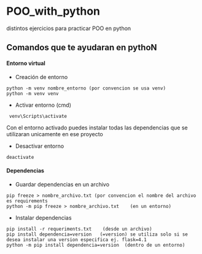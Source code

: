 # POO_with_python
distintos ejercicios para practicar POO en python

## Comandos que te ayudaran en pythoN

#### Entorno virtual 
- Creación de entorno
```
python -m venv nombre_entorno (por convencion se usa venv)
python -m venv venv
```

- Activar entorno (cmd)

``` venv\Scripts\activate```

Con el entorno activado puedes instalar todas las dependencias que se utilizaran unicamente en ese proyecto

- Desactivar entorno

```deactivate```

#### Dependencias
- Guardar dependencias en un archivo

```
pip freeze > nombre_archivo.txt (por convencion el nombre del archivo es requirements
python -m pip freeze > nombre_archivo.txt    (en un entorno)
```

- Instalar dependencias

```
pip install -r requeriments.txt    (desde un archivo)
pip install dependencia=version   (=version) se utiliza solo si se desea instalar una version especifica ej. flask=4.1
python -m pip install dependencia=version  (dentro de un entorno)
```
